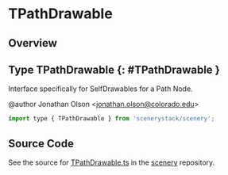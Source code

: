 # TPathDrawable

## Overview



## Type TPathDrawable {: #TPathDrawable }


Interface specifically for SelfDrawables for a Path Node.

@author Jonathan Olson &lt;jonathan.olson@colorado.edu&gt;

```js
import type { TPathDrawable } from 'scenerystack/scenery';
```






## Source Code

See the source for [TPathDrawable.ts](https://github.com/phetsims/scenery/blob/main/js/display/drawables/TPathDrawable.ts) in the [scenery](https://github.com/phetsims/scenery) repository.
